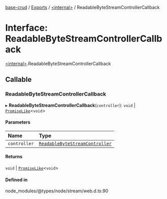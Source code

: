 [base-crud](../README.md) / [Exports](../modules.md) / [\<internal\>](../modules/internal_.md) / ReadableByteStreamControllerCallback

# Interface: ReadableByteStreamControllerCallback

[\<internal\>](../modules/internal_.md).ReadableByteStreamControllerCallback

## Callable

### ReadableByteStreamControllerCallback

▸ **ReadableByteStreamControllerCallback**(`controller`): `void` \| [`PromiseLike`](internal_.PromiseLike.md)\<`void`\>

#### Parameters

| Name | Type |
| :------ | :------ |
| `controller` | [`ReadableByteStreamController`](internal_.ReadableByteStreamController.md) |

#### Returns

`void` \| [`PromiseLike`](internal_.PromiseLike.md)\<`void`\>

#### Defined in

node_modules/@types/node/stream/web.d.ts:90

